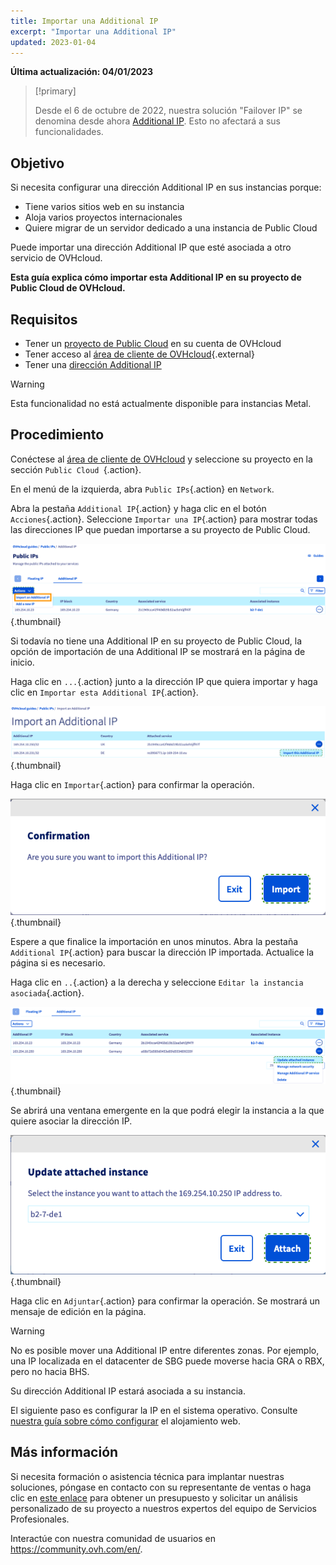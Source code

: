 ```yaml
---
title: Importar una Additional IP
excerpt: "Importar una Additional IP"
updated: 2023-01-04
---
```


**Última actualización: 04/01/2023**

> [!primary]
>
> Desde el 6 de octubre de 2022, nuestra solución "Failover IP" se denomina desde ahora [Additional IP](https://www.ovhcloud.com/es/network/additional-ip/). Esto no afectará a sus funcionalidades.
>

## Objetivo

Si necesita configurar una dirección Additional IP en sus instancias porque:

- Tiene varios sitios web en su instancia 
- Aloja varios proyectos internacionales
- Quiere migrar de un servidor dedicado a una instancia de Public Cloud

Puede importar una dirección Additional IP que esté asociada a otro servicio de OVHcloud.

**Esta guía explica cómo importar esta Additional IP en su proyecto de Public Cloud de OVHcloud.**

## Requisitos

- Tener un [proyecto de Public Cloud](https://www.ovhcloud.com/es/public-cloud/) en su cuenta de OVHcloud
- Tener acceso al [área de cliente de OVHcloud](https://ca.ovh.com/auth/?action=gotomanager&from=https://www.ovh.com/world/&ovhSubsidiary=ws){.external}
- Tener una [dirección Additional IP](https://www.ovhcloud.com/es/bare-metal/ip/)

> [!warning]
> Esta funcionalidad no está actualmente disponible para instancias Metal.
>

## Procedimiento

Conéctese al [área de cliente de OVHcloud](https://ca.ovh.com/auth/?action=gotomanager&from=https://www.ovh.com/world/&ovhSubsidiary=ws) y seleccione su proyecto en la sección `Public Cloud `{.action}.

En el menú de la izquierda, abra `Public IPs`{.action} en `Network`.

Abra la pestaña `Additional IP`{.action} y haga clic en el botón `Acciones`{.action}. Seleccione `Importar una IP`{.action} para mostrar todas las direcciones IP que puedan importarse a su proyecto de Public Cloud.

![Sección IP](images/import22_01.png){.thumbnail}

Si todavía no tiene una Additional IP en su proyecto de Public Cloud, la opción de importación de una Additional IP se mostrará en la página de inicio.

Haga clic en `...`{.action} junto a la dirección IP que quiera importar y haga clic en `Importar esta Additional IP`{.action}.

![Importación IP](images/import22_02.png){.thumbnail}

Haga clic en `Importar`{.action} para confirmar la operación.

![Importación confirmada](images/import22_03.png){.thumbnail}

Espere a que finalice la importación en unos minutos. Abra la pestaña `Additional IP`{.action} para buscar la dirección IP importada. Actualice la página si es necesario.

Haga clic en `..`{.action} a la derecha y seleccione `Editar la instancia asociada`{.action}.

![Importación IP](images/import22_04.png){.thumbnail}

Se abrirá una ventana emergente en la que podrá elegir la instancia a la que quiere asociar la dirección IP.

![Importación IP](images/import22_05.png){.thumbnail}

Haga clic en `Adjuntar`{.action} para confirmar la operación. Se mostrará un mensaje de edición en la página.

> [!warning]
>
> No es posible mover una Additional IP entre diferentes zonas. Por ejemplo, una IP localizada en el datacenter de SBG puede moverse hacia GRA o RBX, pero no hacia BHS.
>

Su dirección Additional IP estará asociada a su instancia.

El siguiente paso es configurar la IP en el sistema operativo. Consulte [nuestra guía sobre cómo configurar](/pages/public_cloud/public_cloud_network_services/getting-started-04-configure-additional-ip-to-instance) el alojamiento web.

## Más información

Si necesita formación o asistencia técnica para implantar nuestras soluciones, póngase en contacto con su representante de ventas o haga clic en [este enlace](https://www.ovhcloud.com/es/professional-services/) para obtener un presupuesto y solicitar un análisis personalizado de su proyecto a nuestros expertos del equipo de Servicios Profesionales.

Interactúe con nuestra comunidad de usuarios en <https://community.ovh.com/en/>.
